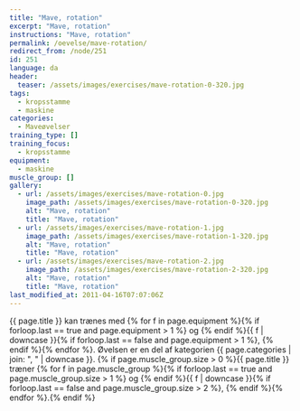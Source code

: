 ```yaml
---
title: "Mave, rotation"
excerpt: "Mave, rotation"
instructions: "Mave, rotation"
permalink: /oevelse/mave-rotation/
redirect_from: /node/251
id: 251
language: da
header:
  teaser: /assets/images/exercises/mave-rotation-0-320.jpg
tags:
  - kropsstamme
  - maskine
categories:
  - Maveøvelser
training_type: []
training_focus:
  - kropsstamme
equipment:
  - maskine
muscle_group: []
gallery:
  - url: /assets/images/exercises/mave-rotation-0.jpg
    image_path: /assets/images/exercises/mave-rotation-0-320.jpg
    alt: "Mave, rotation"
    title: "Mave, rotation"
  - url: /assets/images/exercises/mave-rotation-1.jpg
    image_path: /assets/images/exercises/mave-rotation-1-320.jpg
    alt: "Mave, rotation"
    title: "Mave, rotation"
  - url: /assets/images/exercises/mave-rotation-2.jpg
    image_path: /assets/images/exercises/mave-rotation-2-320.jpg
    alt: "Mave, rotation"
    title: "Mave, rotation"
last_modified_at: 2011-04-16T07:07:06Z
---
```


{{ page.title }} kan trænes med {% for f in page.equipment %}{% if forloop.last == true and page.equipment > 1 %} og {% endif %}{{ f | downcase  }}{% if forloop.last == false and page.equipment > 1 %}, {% endif %}{% endfor %}. Øvelsen er en del af kategorien {{ page.categories | join: ", " | downcase }}. {% if page.muscle_group.size > 0 %}{{ page.title }} træner {% for f in page.muscle_group %}{% if forloop.last == true and page.muscle_group.size > 1 %} og {% endif %}{{ f | downcase }}{% if forloop.last == false and page.muscle_group.size > 2 %}, {% endif %}{% endfor %}.{% endif %}
